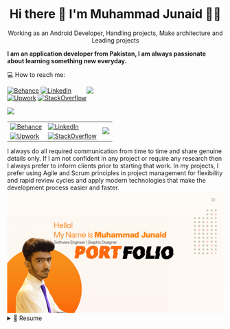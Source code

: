 
<h1 align='center'>
  Hi there 👋 I'm Muhammad Junaid 👨‍💻
</h1>

<p  align='center'>
Working as an Android Developer, Handling projects, Make architecture and Leading projects
</p>

**I am an application developer from Pakistan, I am always passionate about learning something new everyday.**


<!-- ![GitHub followers](https://img.shields.io/github/followers/alifhasnain?logo=GitHub&style=flat-square)
![Visits Badge](https://badges.pufler.dev/visits/alifhasnain/alifhasnain?style=flat-square)
![Years Badge](https://badges.pufler.dev/years/alifhasnain?style=flat-square)
![Repos Badge](https://badges.pufler.dev/repos/alifhasnain?style=flat-square)
![Gists Badge](https://badges.pufler.dev/gists/alifhasnain?style=flat-square)
![Commits Badge](https://badges.pufler.dev/commits/monthly/alifhasnain) -->

<p>
💻 How to reach me:
</p>

<p>
	<div style="display:flex;">
	<div>
	<div><a href="https://www.behance.net/junaidirshad098" target="_blank"><img alt="Behance" src="https://img.shields.io/badge/-Behance-1877F2?style=for-the-badge&logo=behance&logoColor=white" /></a> 
	<a href="https://www.linkedin.com/in/muhammad-junaid-7a6826185/" target="_blank"><img alt="LinkedIn" src="https://img.shields.io/badge/linkedin-%230077B5.svg?&style=for-the-badge&logo=linkedin&logoColor=white" /></a> 
		</div>
		<div>
	<a href="https://www.upwork.com/freelancers/~016016ae75f90f7a88" target="_blank"><img alt="Upwork" src="https://img.shields.io/badge/upwork-%2312100E.svg?&style=for-the-badge&logo=upwork&logoColor=white" /></a>
	<a href="https://stackoverflow.com/users/12705955/junaidirshad098" target="_blank">
    <img alt="StackOverflow"src="https://img.shields.io/badge/Stack%20Overflow-FE7A16.svg?&style=for-the-badge&logo=Stack%20Overflow&logoColor=white" /></a>
 </div>
</div>	
  <a href="#"><img src="https://github-readme-stats.vercel.app/api?username=junaidirshad098&show_icons=true&count_private=true&theme=dark" width="300"></a>
	</div>
	
<a href="#"><img src="https://github-readme-stats.vercel.app/api/top-langs/?username=junaidirshad098&show_icons=true&count_private=true&theme=dark" width="300"></a>
	
<p/>

<table align='center'>
	<tr>
		<td><a href="https://www.behance.net/junaidirshad098" target="_blank"><img alt="Behance" src="https://img.shields.io/badge/-Behance-1877F2?style=for-the-badge&logo=behance&logoColor=white" /></a> </td>
		<td><a href="https://www.linkedin.com/in/muhammad-junaid-7a6826185/" target="_blank"><img alt="LinkedIn" src="https://img.shields.io/badge/linkedin-%230077B5.svg?&style=for-the-badge&logo=linkedin&logoColor=white" /></a> </td>
		<td rowspan="2"><a href="#"><img src="https://github-readme-stats.vercel.app/api?username=junaidirshad098&show_icons=true&count_private=true&theme=dark" width="300"></a></td></tr>
	<tr><td><a href="https://www.upwork.com/freelancers/~016016ae75f90f7a88" target="_blank"><img alt="Upwork" src="https://img.shields.io/badge/upwork-%2312100E.svg?&style=for-the-badge&logo=upwork&logoColor=white" /></a></td>
<td><a href="https://stackoverflow.com/users/12705955/junaidirshad098" target="_blank">
    <img alt="StackOverflow"src="https://img.shields.io/badge/Stack%20Overflow-FE7A16.svg?&style=for-the-badge&logo=Stack%20Overflow&logoColor=white" /></a>
</td></tr>
</table

###### I always do all required communication from time to time and share genuine details only. If I am not confident in any project or require any research then I always prefer to inform clients prior to starting that work. In my projects, I prefer using Agile and Scrum principles in project management for flexibility and rapid review cycles and apply modern technologies that make the development process easier and faster.

<img alt='Porfolio' src='https://github.com/junaidirshad098/junaidirshad098/blob/main/assets/pic1.png'/>

<details>
  <summary>📃 Resume</summary>

<h2>⚡Projects</h2>
<h3 ><a href="https://play.google.com/store/apps/details?id=com.onebyte.teachingcircle" style="color:red">Teaching Circle</a></h3>
<p>This Application solved the modern E-Learning problem or distance learning.  This app contained modules, bundles, chapters, and live and recorded lectures. This app also supports Live chat support 24/7 with the teacher</p>
<h4>Features</h4>
<ul>
	<li>Managed live sessions(via zoom webinar or Agora)</li>
	<li>Courses/Chapters/Videos/Assest</li>
	<li>Purchase Course from bank payment or Direct Payment</li>
	<li>Market Place</li>
	<li>Promo Code</li>
</ul>


<h3 ><a href="https://play.google.com/store/apps" style="color:red">Digitt+(Fintech Project E-wallet)</a></h3>
<p>This Application offers a payroll management solution to the employee. This is actually a <b>Digital wallet</b> app. The features in this app like wallet creation, Send Money through bank transfer or digit account and offer to pay utility bills or mobile top-ups. Data is end-to-end encrypted and used  C++(CMaketList) to secure API URL and AES for data encryption</p>
<h4>Features</h4>
<ul>
	<li>Wallet to Wallet Transfer</li>
	<li>IBFT</li>
	<li>Mobile TopUp</li>
	<li>Card Management</li>
	<li>Utility Bills</li>
</ul>


**Languages and Tools:**  

<code><img height="20" src="https://github.com/junaidirshad098/junaidirshad098/blob/main/assets/android_logo.svg"></code>
<code><img height="20" src="https://github.com/junaidirshad098/junaidirshad098/blob/main/assets/java_logo.svg"></code>
<code><img height="20" src="https://github.com/junaidirshad098/junaidirshad098/blob/main/assets/rest2.png"></code>
<code><img height="20" src="https://raw.githubusercontent.com/github/explore/80688e429a7d4ef2fca1e82350fe8e3517d3494d/topics/mysql/mysql.png"></code>
<code><img height="20" src="https://raw.githubusercontent.com/github/explore/80688e429a7d4ef2fca1e82350fe8e3517d3494d/topics/firebase/firebase.png"></code>
<code><img height="20" src="https://raw.githubusercontent.com/github/explore/80688e429a7d4ef2fca1e82350fe8e3517d3494d/topics/git/git.png"></code>
![Commits Badge](https://img.shields.io/badge/Kotlin-0095D5?&style=for-the-badge&logo=kotlin&logoColor=white)


🔺What you should expect from working with me:
<ul>
	<li>Responsive Design</li>
	<li>Great communication, both verbally and written</li>
<li>Reliability</li>
<li>On-time delivery</li>
<li>Prototyping</li>
<li>Long-term relationship</li>
</ul>


🔺My applications features:
-------------------------------------
<ul>
<li>Splash Screen
<li>Social login and Integration(Twitter, Google, Fb, Phone number, etc)
<li>Animation(lotties,JSON)
<li>Navigation bar/Menu bar/Bottom sheet/Fragment/Tab view /Dashboard etc
<li>Listview/Custom Adapter/Gesture Detector/Deep Link
<li>Permissions
<li>Internal Storage Read/Write
<li>Database/Firebase/MYsql/noSql/online,offline both
<li>Networking Retrofit2/Volley (Secure request JWT Token auth)
<li>API(PHP)
<li>MVVM
	<li>Live Data
<li>Data Binding
<li>Services
<li>Catch GPS position
<li>Mobile Ads integration
<li>Take a Photo/Gallery, Camera
<li>Social share integration
<li>Memory management
<li>File I/O
<li>Network programming
<li>Concurrency and multithreading
<li>Publishing Android apps in the Play Store
Many more...
</ul>
<!--
**junaidirshad098/junaidirshad098** is a ✨ _special_ ✨ repository because its `README.md` (this file) appears on your GitHub profile.

Here are some ideas to get you started:

- 🔭 I’m currently working on ...
- 🌱 I’m currently learning ...
- 👯 I’m looking to collaborate on ...
- 🤔 I’m looking for help with ...
- 💬 Ask me about ...
- 📫 How to reach me: ...
- 😄 Pronouns: ...
- ⚡ Fun fact: ...
-->

